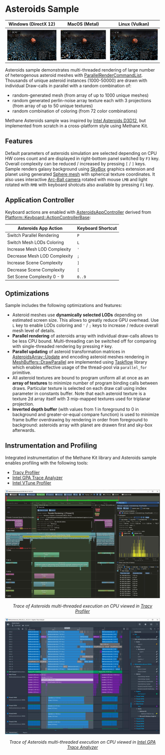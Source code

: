 # Asteroids Sample

| Windows (DirectX 12) | MacOS (Metal) | Linux (Vulkan)                                            |
| -------------------- | ------------- |-----------------------------------------------------------|
| ![Asteroids on Windows](Screenshots/AsteroidsWinDirectX12.jpg) | ![Asteroids on MacOS](Screenshots/AsteroidsMacMetal.jpg) | ![Asteroids on Linux](Screenshots/AsteroidsLinVulkan.jpg) | 

Asteroids sample demonstrates multi-threaded rendering of large number of heterogenous asteroid meshes with [ParallelRenderCommandList](/Modules/Graphics/Core/Include/Methane/Graphics/ParallelRenderCommandList.h).
Thousands of unique asteroid instances (1000-50000) are drawn with individual Draw-calls in parallel with a random combination of:
- random-generated mesh (from array of up to 1000 unique meshes)
- random generated perlin-noise array texture each with 3 projections (from array of up to 50 unique textures)
- random combination of coloring (from 72 color combinations)

Methane Asteroids sample was inspired by [Intel Asteroids D3D12](https://github.com/GameTechDev/asteroids_d3d12),
but implemented from scratch in a cross-platform style using Methane Kit.

## Features

Default parameters of asteroids simulation are selected depending on CPU HW cores count and are displayed 
in right-bottom panel switched by `F3` key.
Overall complexity can be reduced / increased by pressing `[` / `]` keys.
Sample renders galaxy background using [SkyBox](/Modules/Graphics/Extensions/Include/Methane/Graphics/SkyBox.h)
graphics extension and planet using generated [Sphere mesh](/Modules/Graphics/Primitives/Include/Methane/Graphics/Mesh/SphereMesh.hpp) with spherical texture coordinates.
It also uses interactive [Arc-Ball camera](/Modules/Graphics/Camera/Include/Methane/Graphics/ArcBallCamera.h)
rotated with mouse `LMB` and light rotated with `RMB` with keyboard shotcuts also available by pressing `F1` key.

## Application Controller 

Keyboard actions are enabled with [AsteroidsAppController](AsteroidsAppController.h) 
derived from [Platform::Keyboard::ActionControllerBase](/Modules/Platform/Input/Include/Methane/Platform/KeyboardActionControllerBase.hpp):

| Asteroids App Action                | Keyboard Shortcut   |
|-------------------------------------|---------------------|
| Switch Parallel Rendering           | `P`                 |
| Switch Mesh LODs Coloring           | `L`                 |
| Increase Mesh LOD Complexity        | `'`                 |
| Decrease Mesh LOD Complexity        | `;`                 |
| Increase Scene Complexity           | `]`                 |
| Decrease Scene Complexity           | `[`                 |
| Set Scene Complexity 0 - 9          | `0..9`              |

## Optimizations

Sample includes the following optimizations and features:
- Asteroid meshes use **dynamically selected LODs** depending on estimated screen size.
This allows to greatly reduce GPU overhead. Use `L` key to enable LODs coloring and `'` / `;` keys to increase / reduce overall mesh level of details.
- **Parallel rendering** of asteroids array with individual draw-calls allows to be less CPU bound.
Multi-threading can be switched off for comparing with single-threaded rendering by pressing `P` key.
- **Parallel updating** of asteroid transformation matrices in [AsteroidsArray::Update](AsteroidsArray.cpp#L352) and 
encoding asteroid meshes rendering in [MeshBuffers::DrawParallel](/Modules/Graphics/Extensions/Include/Methane/Graphics/MeshBuffers.hpp#L160)
are implemented using [Taskflow](https://github.com/taskflow/taskflow/) library which enables effective usage of the thread-pool via `parallel_for` primitive.
- All asteroid textures are bound to program uniform all at once as an **array of textures** to minimize number of program binding calls between draws.
Particular texture is selected on each draw call using index parameter in constants buffer.
Note that each asteroid texture is a texture 2d array itself with 3 mip-mapped textures used for triplanar projection.
- **Inverted depth buffer** (with values from 1 in foreground to 0 in background and greater-or-equal compare function)
is used to minimize frame buffer overdrawing by rendering in order from foreground to background: asteroids array with planet
are drawen first and sky-box afterwards.

## Instrumentation and Profiling

Integrated instrumentation of the Methane Kit library and Asteroids sample enables profiling with the following tools:
- [Tracy Profiler](https://github.com/wolfpld/tracy)
- [Intel GPA Trace Analyzer](https://software.intel.com/en-us/gpa/graphics-trace-analyzer)
- [Intel VTune Profiler](https://software.intel.com/content/www/us/en/develop/tools/vtune-profiler.html)

![Asteroids Trace in Tracy](Screenshots/AsteroidsWinTracyProfiling.jpg)
<p align="center"><i>Trace of Asteroids multi-threaded execution on CPU viewed in <a href="https://github.com/wolfpld/tracy">Tracy Profiler</a></i></p>

![Asteroids Trace in GPA Trace Analyzer](Screenshots/AsteroidsWinGPATraceAnalyzer.jpg)
<p align="center"><i>Trace of Asteroids multi-threaded execution on CPU viewed in <a href="https://software.intel.com/en-us/gpa/graphics-trace-analyzer">Intel GPA Trace Analyzer</a></i></p>
